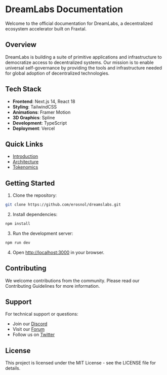 # DreamLabs Documentation

Welcome to the official documentation for DreamLabs, a decentralized ecosystem accelerator built on Fraxtal.

## Overview

DreamLabs is building a suite of primitive applications and infrastructure to democratize access to decentralized systems. Our mission is to enable universal self-governance by providing the tools and infrastructure needed for global adoption of decentralized technologies.

## Tech Stack

- **Frontend**: Next.js 14, React 18
- **Styling**: TailwindCSS
- **Animations**: Framer Motion
- **3D Graphics**: Spline
- **Development**: TypeScript
- **Deployment**: Vercel

## Quick Links

- [Introduction](./docs/introduction/overview.md)
- [Architecture](./docs/architecture/overview.md)
- [Tokenomics](./docs/tokenomics/overview.md)

## Getting Started

1. Clone the repository:
```bash
git clone https://github.com/erosnol/dreamslabs.git
```

2. Install dependencies:
```bash
npm install
```

3. Run the development server:
```bash
npm run dev
```

4. Open [http://localhost:3000](http://localhost:3000) in your browser.

## Contributing

We welcome contributions from the community. Please read our Contributing Guidelines for more information.

## Support

For technical support or questions:
- Join our [Discord](https://discord.gg/dreamlabs)
- Visit our [Forum](https://forum.dreamlabs.xyz)
- Follow us on [Twitter](https://twitter.com/dreamlabs)

## License

This project is licensed under the MIT License - see the LICENSE file for details.
